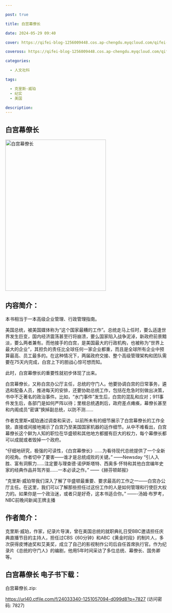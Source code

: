 ```yaml
---

post: true

title: 白宫幕僚长

date: 2024-05-29 09:40

cover: https://qifei-blog-1256009448.cos.ap-chengdu.myqcloud.com/qifei-blog/65d68c909f345e8d036a7689.jpg

coveross: https://qifei-blog-1256009448.cos.ap-chengdu.myqcloud.com/qifei-blog/65d68c909f345e8d036a7689.jpg

categories:

  - 人文社科

tags:

  - 克里斯·威珀
  - 纪实
  - 美国

description:
---
```




## 白宫幕僚长
<img alt="白宫幕僚长 " class="aligncenter loaded" data-was-processed="true" decoding="async" fetchpriority="high" height="471" src="https://qifei-blog-1256009448.cos.ap-chengdu.myqcloud.com/qifei-blog/65d68c909f345e8d036a7689.jpg" style="cursor: zoom-in;" width="314"/>

## 内容简介：

本书相当于一本高级企业管理、行政管理指南。

美国总统，被美国媒体称为“这个国家最糟的工作”。总统走马上任时，要么适逢世界发生巨变，国内经济震荡甚至行将崩溃，要么国家陷入战争泥淖，新政府前景黯淡，要么两者兼有。而他接手的白宫，是美国最大的行政机构，也被称为“世界上最大的企业”，其担负的责任比全球任何一家企业都重，而且是全球所有企业中预算最高、员工最多的。在这种情况下，两届政府交接、整个高级管理架构和团队需要在75天内完成，白宫上下的胆战心惊可想而知。

此时，白宫幕僚长的重要性就初步体现了出来。

白宫幕僚长，又称白宫办公厅主任，总统的守门人。他要协调白宫的日常事务，遴选和配备人员，推进每天的安排，还要协助总统工作，包括在危急时刻做出决策，书中不乏著名的政治事件。比如，“水门事件”发生后，白宫的混乱和应对；911事件发生后，各部门是如何严阵以待；里根总统遇刺后，政府差点瘫痪，幕僚长甚至和内阁成员“密谋”换掉副总统，以防不测……

作者克里斯•威珀通过调查和采访，以前所未有的细节展示了白宫幕僚长的工作全貌，直接或间接地揭示了白宫乃至美国国家机器的运作细节。从中不难看出，白宫幕僚长这个鲜为人知的职位在华盛顿和其他地方都握有巨大的权力，每个幕僚长都可以成就或者毁掉一个政府。

“仔细地研究，极强的可读性，《白宫幕僚长》……为看待现代总统提供了一个全新的视角。作者切中了要害——谁才是总统成败的关键。” ——Newsday “引人入胜、富有洞察力……注定要与理查德·诺伊斯塔特、西奥多·怀特和其他白宫编年史家的经典作品并驾齐驱……一本必读之作。” ——《赫芬顿邮报》

“克里斯·威珀带我们深入了解了华盛顿最重要、要求最高的工作之一——白宫办公厅主任。在这里，我们可以了解那些担任过这份工作的人是如何管理和行使巨大权力的。如果你是一个政治迷，或者只是好奇，这本书适合你。” ——-汤姆·布罗考，NBC前晚间新闻王牌主播

## 作者简介：

克里斯·威珀，作家，纪录片导演，曾在美国总统的就职典礼日受BBC邀请担任庆典直播节目的主持人，担任过CBS《60分钟》和ABC《黄金时段》的制片人，多次获得皮博迪奖和艾美奖，成立了自己的影视制作公司后自任首席执行官。作为纪录片《总统的守门人》的编剧，他用5年时间采访了多位总统、幕僚长、国务卿等。

## 白宫幕僚长 电子书下载：



白宫幕僚长.zip: 

https://url40.ctfile.com/f/24033340-1251057094-d099d8?p=7827 (访问密码: 7827)
